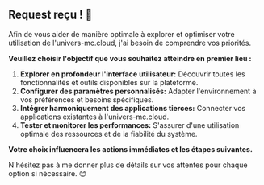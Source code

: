 ##  Request reçu ! 🧠 

Afin de vous aider de manière optimale à explorer et optimiser votre utilisation de l'univers-mc.cloud, j'ai besoin de comprendre vos priorités.  

**Veuillez choisir l'objectif que vous souhaitez atteindre en premier lieu :**

1. **Explorer en profondeur l'interface utilisateur:** Découvrir toutes les fonctionnalités et outils disponibles sur la plateforme.
2. **Configurer des paramètres personnalisés:** Adapter l'environnement à vos préférences et besoins spécifiques.
3. **Intégrer harmoniquement des applications tierces:** Connecter vos applications existantes à l'univers-mc.cloud.
4. **Tester et monitorer les performances:**  S'assurer d'une utilisation optimale des ressources et de la fiabilité du système.

**Votre choix influencera les actions immédiates et les étapes suivantes.** 

N'hésitez pas à me donner plus de détails sur vos attentes pour chaque option si nécessaire. 😊



